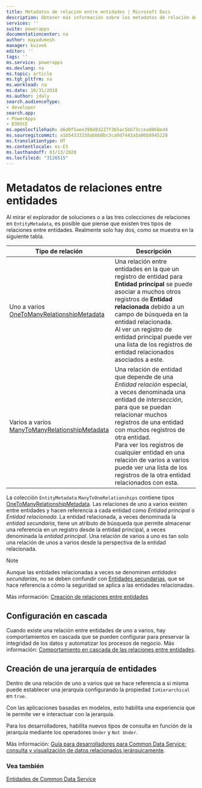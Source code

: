 ```yaml
---
title: Metadatos de relación entre entidades | Microsoft Docs
description: Obtener más información sobre los metadatos de relación de entidad usados en Common Data Service.
services: ''
suite: powerapps
documentationcenter: na
author: mayadumesh
manager: kvivek
editor: ''
tags: ''
ms.service: powerapps
ms.devlang: na
ms.topic: article
ms.tgt_pltfrm: na
ms.workload: na
ms.date: 10/31/2018
ms.author: jdaly
search.audienceType:
- developer
search.app:
- PowerApps
- D365CE
ms.openlocfilehash: d6d0f5aee398d83227f365ac5bb73ccea8068ed4
ms.sourcegitcommit: a1b54333338abbb0bc3ca0d7443a5a06b8945228
ms.translationtype: HT
ms.contentlocale: es-ES
ms.lasthandoff: 03/13/2020
ms.locfileid: "3126515"
---
```

# <a name="entity-relationship-metadata"></a>Metadatos de relaciones entre entidades

Al mirar el explorador de soluciones o a las tres colecciones de relaciones en `EntityMetadata`, es posible que piense que existen tres tipos de relaciones entre entidades. Realmente solo hay dos, como se muestra en la siguiente tabla.

|Tipo de relación|Descripción|
|--|--|
|Uno a varios<br />[OneToManyRelationshipMetadata](/dotnet/api/microsoft.xrm.sdk.metadata.onetomanyrelationshipmetadata)|Una relación entre entidades en la que un registro de entidad para **Entidad principal** se puede asociar a muchos otros registros de **Entidad relacionada** debido a un campo de búsqueda en la entidad relacionada.<br />Al ver un registro de entidad principal puede ver una lista de los registros de entidad relacionados asociados a este.|
|Varios a varios<br />[ManyToManyRelationshipMetadata](/dotnet/api/microsoft.xrm.sdk.metadata.manytomanyrelationshipmetadata)|Una relación de entidad que depende de una *Entidad relación* especial, a veces denominada una entidad de *intersección*, para que se puedan relacionar muchos registros de una entidad con muchos registros de otra entidad.<br />Para ver los registros de cualquier entidad en una relación de varios a varios puede ver una lista de los registros de la otra entidad relacionados con esta.|

La colección `EntityMetadata` `ManyToOneRelationships` contiene tipos [OneToManyRelationshipMetadata](/dotnet/api/microsoft.xrm.sdk.metadata.onetomanyrelationshipmetadata). Las relaciones de uno a varios existen entre entidades y hacen referencia a cada entidad como *Entidad principal* o *Entidad relacionada*. La entidad relacionada, a veces denominada la *entidad secundaria*, tiene un atributo de búsqueda que permite almacenar una referencia en un registro desde la entidad principal, a veces denominada la *entidad principal*. Una relación de varios a uno es tan solo una relación de unos a varios desde la perspectiva de la entidad relacionada.

> [!NOTE]
> Aunque las entidades relacionadas a veces se denominen *entidades secundarias*, no se deben confundir con [Entidades secundarias](entity-metadata.md#child-entities), que se hace referencia a cómo la seguridad se aplica a las entidades relacionadas.

Más información: [Creación de relaciones entre entidades](../../maker/common-data-service/data-platform-entity-lookup.md)

## <a name="cascade-configuration"></a>Configuración en cascada

Cuando existe una relación entre entidades de uno a varios, hay comportamientos en cascada que se pueden configurar para preservar la integridad de los datos y automatizar los procesos de negocio. Más información: [Comportamiento en cascada de las relaciones entre entidades](configure-entity-relationship-cascading-behavior.md).

## <a name="create-a-hierarchy-of-entities"></a>Creación de una jerarquía de entidades

Dentro de una relación de uno a varios que se hace referencia a sí misma puede establecer una jerarquía configurando la propiedad `IsHierarchical` en `true`.

Con las aplicaciones basadas en modelos, esto habilita una experiencia que le permite ver e interactuar con la jerarquía. 

Para los desarrolladores, habilita nuevos tipos de consulta en función de la jerarquía mediante los operadores `Under` y `Not Under`.

Más información: [Guía para desarrolladores para Common Data Service: consulta y visualización de datos relacionados jerárquicamente](/dynamics365/customer-engagement/customize/query-visualize-hierarchical-data).

### <a name="see-also"></a>Vea también

[Entidades de Common Data Service](entities.md)
